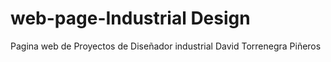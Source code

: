 # web-page-Industrial Design
Pagina web de Proyectos de Diseñador industrial David Torrenegra Piñeros
